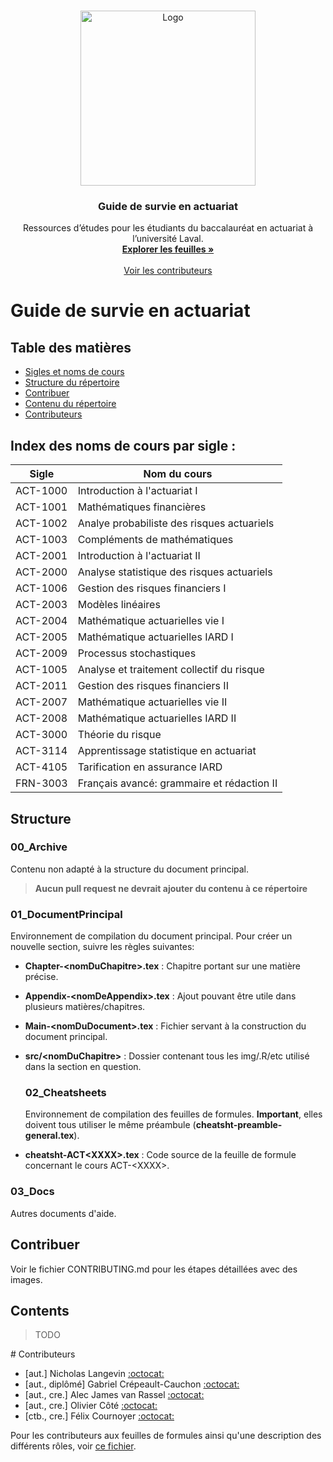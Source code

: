 
<!-- PROJECT LOGO -->
<br />
<p align="center">
  <a href="https://github.com/alec42/actulab-2019">
    <img src="01_DocumentPrincipal/src/GuideEnActuariat/couverture.jpg" alt="Logo" height="280">
  </a>

  <h3 align="center">Guide de survie en actuariat</h3>

  <p align="center">
    Ressources d’études pour les étudiants du baccalauréat en actuariat à l’université Laval.
    <br />
    <a href="https://github.com/ressources-act/Guide_de_survie_en_actuariat/tree/master/02_Cheatsheets"><strong>Explorer les feuilles »</strong></a>
    <br />
    <br />
    <a href="https://github.com/ressources-act/Guide_de_survie_en_actuariat/blob/master/02_Cheatsheets/contributeurs/contributeurs-cheatshts.pdf/">Voir les contributeurs</a>
  </p>
</p>

# Guide de survie en actuariat

## Table des matières

- [Sigles et noms de cours](#siglenomind)
- [Structure du répertoire](#structure)
- [Contribuer](#contrib)
- [Contenu du répertoire](#contents)
- [Contributeurs](#contributors)

<a name="siglenomind"/>

## Index des noms de cours par sigle :

Sigle | Nom du cours
--- | --------
ACT-1000  | Introduction à l'actuariat I
ACT-1001  | Mathématiques financières
ACT-1002  | Analye probabiliste des risques actuariels
ACT-1003  | Compléments de mathématiques
ACT-2001  | Introduction à l'actuariat II
ACT-2000  | Analyse statistique des risques actuariels
ACT-1006  | Gestion des risques financiers I
ACT-2003  | Modèles linéaires
ACT-2004  | Mathématique actuarielles vie I
ACT-2005  | Mathématique actuarielles IARD I
ACT-2009  | Processus stochastiques
ACT-1005  | Analyse et traitement collectif du risque
ACT-2011  | Gestion des risques financiers II
ACT-2007  | Mathématique actuarielles vie II
ACT-2008  | Mathématique actuarielles IARD II
ACT-3000  | Théorie du risque
ACT-3114  | Apprentissage statistique en actuariat
ACT-4105  | Tarification en assurance IARD
FRN-3003  | Français avancé: grammaire et rédaction II

<a name="structure"/>

## Structure

### 00_Archive

Contenu non adapté à la structure du document principal.

> **Aucun pull request ne devrait ajouter du contenu à ce répertoire**

### 01_DocumentPrincipal

Environnement de compilation du document principal. Pour créer un nouvelle section, suivre les règles suivantes:

- **Chapter-\<nomDuChapitre\>.tex** : Chapitre portant sur une matière précise.
- **Appendix-\<nomDeAppendix\>.tex** : Ajout pouvant être utile dans plusieurs matières/chapitres.
- **Main-\<nomDuDocument\>.tex** : Fichier servant à la construction du document principal.
- **src/\<nomDuChapitre>** : Dossier contenant tous les img/.R/etc utilisé dans la section en question.
  
  ### 02_Cheatsheets
  
  Environnement de compilation des feuilles de formules. **Important**, elles doivent tous utiliser le même préambule (**cheatsht-preamble-general.tex**).
- **cheatsht-ACT\<XXXX\>.tex** : Code source de la feuille de formule concernant le cours ACT-\<XXXX\>.

### 03_Docs

Autres documents d'aide.

<a name="contrib"/>

##  Contribuer

Voir le fichier CONTRIBUTING.md pour les étapes détaillées avec des images.

## Contents

> TODO

<a name="contributors"/>
# Contributeurs

- [aut.] Nicholas Langevin [:octocat:](https://github.com/NicholasLangevin)
- [aut., diplômé] Gabriel Crépeault-Cauchon [:octocat:](https://github.com/gabrielcrepeault)
- [aut., cre.] Alec James van Rassel [:octocat:](https://github.com/alec42)
- [aut., cre.] Olivier Côté [:octocat:](https://github.com/OliCoSide)
- [ctb., cre.] Félix Cournoyer [:octocat:](https://github.com/felix5960)

Pour les contributeurs aux feuilles de formules ainsi qu'une description des différents rôles, voir [ce fichier](https://github.com/NicholasLangevin/Guide_de_survie_en_actuariat/blob/master/02_Cheatsheets/contributeurs-cheatshts.pdf).

